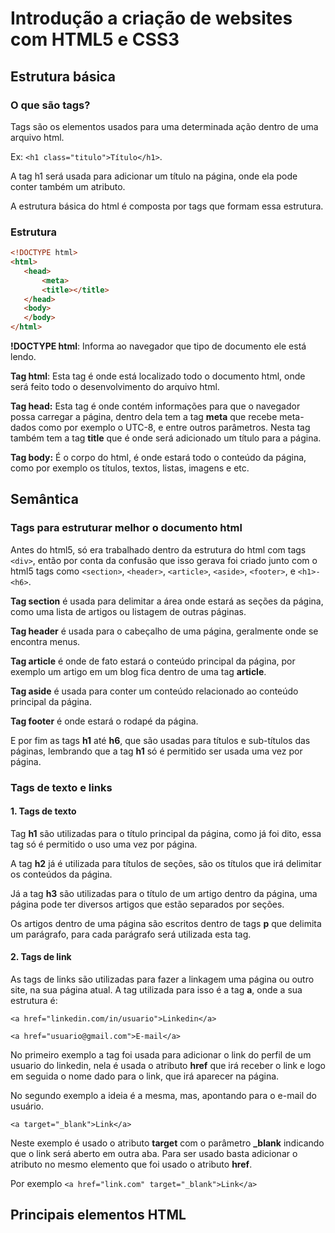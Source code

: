 # Introdução a criação de websites com HTML5 e CSS3

## Estrutura básica

### O que são tags?

Tags são os elementos usados para uma determinada ação dentro de uma arquivo html. 

Ex: `<h1 class="titulo">Título</h1>`.

A tag h1 será usada para adicionar um título na página, onde ela pode conter também um atributo.

A estrutura básica do html é composta por tags que formam essa estrutura.

### Estrutura

```html
<!DOCTYPE html>
<html>
​	<head>
​		<meta>
​		<title></title> 
​	</head>
​	<body>
​	</body>
</html>
```

**!DOCTYPE html**: Informa ao navegador que tipo de documento ele está lendo.

**Tag html**: Esta tag é onde está localizado todo o documento html, onde será feito todo o desenvolvimento do arquivo html.

**Tag head:** Esta tag é onde contém informações para que o navegador possa carregar a página, dentro dela tem a tag **meta** que recebe meta-dados como por exemplo o UTC-8, e entre outros parâmetros. Nesta tag também tem a tag **title** que é onde será adicionado um título para a página.

**Tag body:** É o corpo do html, é onde estará todo o conteúdo da página, como por exemplo os títulos, textos, listas, imagens e etc.

## Semântica

### Tags para estruturar melhor o documento html

Antes do html5, só era trabalhado dentro da estrutura do html com tags `<div>`, então por conta da confusão que isso gerava foi criado junto com o html5 tags como `<section>`, `<header>`, `<article>`, `<aside>`, `<footer>`, e `<h1>-<h6>`.

**Tag section** é usada para delimitar a área onde estará as seções da página, como uma lista de artigos ou listagem de outras páginas.

**Tag header** é usada para o cabeçalho de uma página, geralmente onde se encontra menus.

**Tag article** é onde de fato estará o conteúdo principal da página, por exemplo um artigo em um blog fica dentro de uma tag **article**.

**Tag aside** é usada para conter um conteúdo relacionado ao conteúdo principal da página.

**Tag footer** é onde estará o rodapé da página.

E por fim as tags **h1** até **h6**, que são usadas para títulos e sub-títulos das páginas, lembrando que a tag **h1** só é permitido ser usada uma vez por página.

### Tags de texto e links 

#### 1. Tags de texto

Tag **h1** são utilizadas para o título principal da página, como já foi dito, essa tag só é permitido o uso uma vez por página.

A tag **h2** já é utilizada para títulos de seções, são os títulos que irá delimitar os conteúdos da página.

Já a tag **h3** são utilizadas  para o título de um artigo dentro da página, uma página pode ter diversos artigos que estão separados por seções.

Os artigos dentro de uma página são escritos dentro de tags **p** que delimita um parágrafo, para cada parágrafo será utilizada esta tag.

#### 2. Tags de link

As tags de links são utilizadas para fazer a linkagem uma página ou outro site, na sua página atual. A tag utilizada para isso é a tag **a**, onde a sua estrutura é:

`<a href="linkedin.com/in/usuario">Linkedin</a>`

`<a href="usuario@gmail.com">E-mail</a>`

No primeiro exemplo a tag foi usada para adicionar o link do perfil de um usuario do linkedin, nela é usada o atributo **href** que irá receber o link e logo em seguida o nome dado para o link, que irá aparecer na página.

No segundo exemplo a ideia é a mesma, mas, apontando para o e-mail do usuário.

`<a target="_blank">Link</a>`

Neste exemplo é usado o atributo **target** com o parâmetro **_blank** indicando que o link será aberto em outra aba. Para ser usado basta adicionar o atributo no mesmo elemento que foi usado o atributo **href**.

Por exemplo `<a href="link.com" target="_blank">Link</a>`

## Principais elementos HTML

